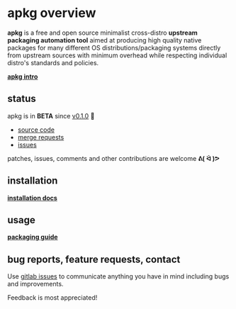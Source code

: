 # apkg overview

**apkg** is a free and open source minimalist cross-distro **upstream packaging
automation tool** aimed at producing high quality native packages for many
different OS distributions/packaging systems directly from upstream sources with
minimum overhead while respecting individual distro's standards and policies.

**[apkg intro](intro.md)**

## status

apkg is in **BETA** since [v0.1.0](https://gitlab.nic.cz/packaging/apkg/-/releases/v0.1.0) 🥳

* [source code](https://gitlab.nic.cz/packaging/apkg)
* [merge requests](https://gitlab.nic.cz/packaging/apkg/-/merge_requests)
* [issues](https://gitlab.nic.cz/packaging/apkg/-/issues)

patches, issues, comments and other contributions are welcome **ᕕ( ᐛ )ᕗ**


## installation

**[installation docs](install.md)**


## usage

**[packaging guide](guide.md)**


## bug reports, feature requests, contact

Use [gitlab issues](https://gitlab.nic.cz/packaging/apkg/-/issues)
to communicate anything you have in mind including bugs and improvements.

Feedback is most appreciated!
